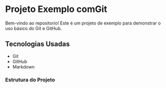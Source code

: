# Projeto Exemplo comGit

Bem-vindo ao repositorio! Este é um projeto de exemplo para demonstrar o uso básico do Git e GitHub.

## Tecnologias Usadas

- Git
- GitHub
- Markdown

### Estrutura do Projeto
